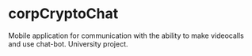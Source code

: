 # corpCryptoChat
Mobile application for communication with the ability to make videocalls and use chat-bot. University project.
